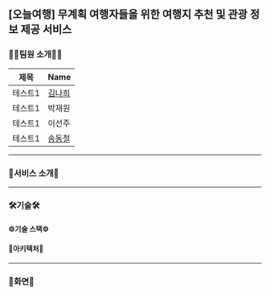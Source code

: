 ## [오늘여행] 무계획 여행자들을 위한 여행지 추천 및 관광 정보 제공 서비스
### 👩‍💻팀원 소개🧑‍💻
|제목|Name|
|------|---|
|테스트1|[김나희](https://github.com/kimnahee1529)|
|테스트1|박재원|
|테스트1|이선주|
|테스트1|[송동철](https://github.com/wade316)|
----

### 🧳서비스 소개🧳
----

### 🛠기술🛠

#### ⚙기술 스택⚙
#### 🔧아키텍처🔧  

----

### 📱화면📱

